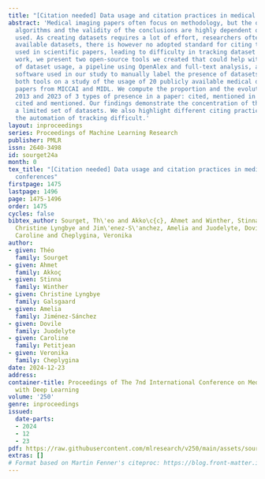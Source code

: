 ```yaml
---
title: "[Citation needed] Data usage and citation practices in medical imaging conferences"
abstract: 'Medical imaging papers often focus on methodology, but the quality of the
  algorithms and the validity of the conclusions are highly dependent on the datasets
  used. As creating datasets requires a lot of effort, researchers often use publicly
  available datasets, there is however no adopted standard for citing the datasets
  used in scientific papers, leading to difficulty in tracking dataset usage.In this
  work, we present two open-source tools we created that could help with the detection
  of dataset usage, a pipeline using OpenAlex and full-text analysis, and a PDF annotation
  software used in our study to manually label the presence of datasets. We applied
  both tools on a study of the usage of 20 publicly available medical datasets in
  papers from MICCAI and MIDL. We compute the proportion and the evolution between
  2013 and 2023 of 3 types of presence in a paper: cited, mentioned in the full text,
  cited and mentioned. Our findings demonstrate the concentration of the usage of
  a limited set of datasets. We also highlight different citing practices, making
  the automation of tracking difficult.'
layout: inproceedings
series: Proceedings of Machine Learning Research
publisher: PMLR
issn: 2640-3498
id: sourget24a
month: 0
tex_title: "[Citation needed] Data usage and citation practices in medical imaging
  conferences"
firstpage: 1475
lastpage: 1496
page: 1475-1496
order: 1475
cycles: false
bibtex_author: Sourget, Th\'eo and Akko\c{c}, Ahmet and Winther, Stinna and Galsgaard,
  Christine Lyngbye and Jim\'enez-S\'anchez, Amelia and Juodelyte, Dovile and Petitjean,
  Caroline and Cheplygina, Veronika
author:
- given: Théo
  family: Sourget
- given: Ahmet
  family: Akkoç
- given: Stinna
  family: Winther
- given: Christine Lyngbye
  family: Galsgaard
- given: Amelia
  family: Jiménez-Sánchez
- given: Dovile
  family: Juodelyte
- given: Caroline
  family: Petitjean
- given: Veronika
  family: Cheplygina
date: 2024-12-23
address:
container-title: Proceedings of The 7nd International Conference on Medical Imaging
  with Deep Learning
volume: '250'
genre: inproceedings
issued:
  date-parts:
  - 2024
  - 12
  - 23
pdf: https://raw.githubusercontent.com/mlresearch/v250/main/assets/sourget24a/sourget24a.pdf
extras: []
# Format based on Martin Fenner's citeproc: https://blog.front-matter.io/posts/citeproc-yaml-for-bibliographies/
---
```

